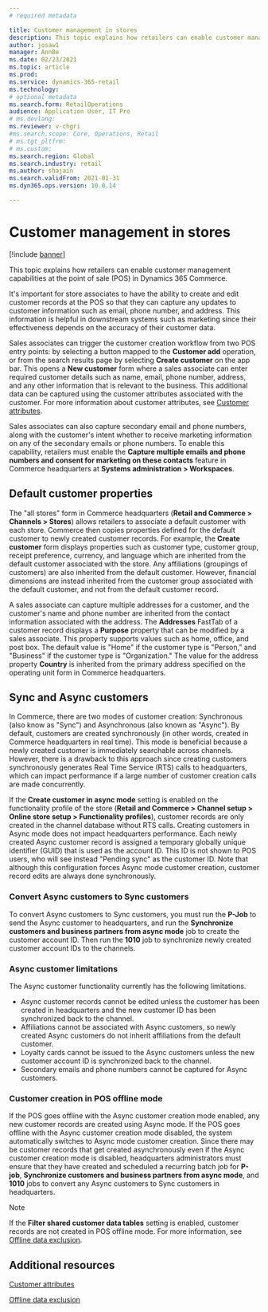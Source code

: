 ```yaml
---
# required metadata

title: Customer management in stores
description: This topic explains how retailers can enable customer management capabilities at the point of sale (POS) in Dynamics 365 Commerce.
author: josaw1
manager: AnnBe
ms.date: 02/23/2021
ms.topic: article
ms.prod: 
ms.service: dynamics-365-retail
ms.technology: 
# optional metadata
ms.search.form: RetailOperations
audience: Application User, IT Pro
# ms.devlang: 
ms.reviewer: v-chgri
#ms.search.scope: Core, Operations, Retail
# ms.tgt_pltfrm: 
# ms.custom: 
ms.search.region: Global
ms.search.industry: retail
ms.author: shajain
ms.search.validFrom: 2021-01-31
ms.dyn365.ops.version: 10.0.14

---
```


# Customer management in stores

[!include [banner](../../includes/banner.md)]

This topic explains how retailers can enable customer management capabilities at the point of sale (POS) in Dynamics 365 Commerce.

It's important for store associates to have the ability to create and edit customer records at the POS so that they can capture any updates to customer information such as email, phone number, and address. This information is helpful in downstream systems such as marketing since their effectiveness depends on the accuracy of their customer data.

Sales associates can trigger the customer creation workflow from two POS entry points: by selecting a button mapped to the **Customer add** operation, or from the search results page by selecting **Create customer** on the app bar. This opens a **New customer** form where a sales associate can enter required customer details such as name, email, phone number, address, and any other information that is relevant to the business. This additional data can be captured using the customer attributes associated with the customer. For more information about customer attributes, see [Customer attributes](dev-itpro/customer-attributes.md).

Sales associates can also capture secondary email and phone numbers, along with the customer's intent whether to receive marketing information on any of the secondary emails or phone numbers. To enable this capability, retailers must enable the **Capture multiple emails and phone numbers and consent for marketing on these contacts** feature in Commerce headquarters at **Systems administration \> Workspaces**.

## Default customer properties

The "all stores" form in Commerce headquarters (**Retail and Commerce \> Channels \> Stores**) allows retailers to associate a default customer with each store. Commerce then copies properties defined for the default customer to newly created customer records. For example, the **Create customer** form displays properties such as customer type, customer group, receipt preference, currency, and language which are inherited from the default customer associated with the store. Any affiliations (groupings of customers) are also inherited from the default customer. However, financial dimensions are instead inherited from the customer group associated with the default customer, and not from the default customer record. 

A sales associate can capture multiple addresses for a customer, and the customer's name and phone number are inherited from the contact information associated with the address. The **Addresses** FastTab of a customer record displays a **Purpose** property that can be modified by a sales associate. This property supports values such as home, office, and post box. The default value is "Home" if the customer type is "Person," and "Business" if the customer type is "Organization." The value for the address property **Country** is inherited from the primary address specified on the operating unit form in Commerce headquarters.

## Sync and Async customers

In Commerce, there are two modes of customer creation: Synchronous (also know as "Sync") and Asynchronous (also known as "Async"). By default, customers are created synchronously (in other words, created in Commerce headquarters in real time). This mode is beneficial because a newly created customer is immediately searchable across channels. However, there is a drawback to this approach since creating customers synchronously generates Real Time Service (RTS) calls to headquarters, which can impact performance if a large number of customer creation calls are made concurrently. 

If the **Create customer in async mode** setting is enabled on the functionality profile of the store (**Retail and Commerce \> Channel setup \> Online store setup \> Functionality profiles**), customer records are only created in the channel database without RTS calls. Creating customers in Async mode does not impact headquarters performance. Each newly created Async customer record is assigned a temporary globally unique identifier (GUID) that is used as the account ID. This ID is not shown to POS users, who will see instead "Pending sync" as the customer ID. Note that although this configuration forces Async mode customer creation, customer record edits are always done synchronously.

### Convert Async customers to Sync customers

To convert Async customers to Sync customers, you must run the **P-Job** to send the Async customer to headquarters, and run the **Synchronize customers and business partners from async mode** job to create the customer account ID. Then run the **1010** job to synchronize newly created customer account IDs to the channels.

### Async customer limitations

The Async customer functionality currently has the following limitations.

- Async customer records cannot be edited unless the customer has been created in headquarters and the new customer ID has been synchronized back to the channel.
- Affiliations cannot be associated with Async customers, so newly created Async customers do not inherit affiliations from the default customer.
- Loyalty cards cannot be issued to the Async customers unless the new customer account ID is synchronized back to the channel.
- Secondary emails and phone numbers cannot be captured for Async customers.

### Customer creation in POS offline mode

If the POS goes offline with the Async customer creation mode enabled, any new customer records are created using Async mode. If the POS goes offline with the Async customer creation mode disabled, the system automatically switches to Async mode customer creation. Since there may be customer records that get created asynchronously even if the Async customer creation mode is disabled, headquarters administrators must ensure that they have created and scheduled a recurring batch job for **P-job**, **Synchronize customers and business partners from async mode**, and **1010** jobs to convert any Async customers to Sync customers in headquarters.

> [!NOTE]
> If the **Filter shared customer data tables** setting is enabled, customer records are not created in POS offline mode. For more information, see [Offline data exclusion](dev-itpro/implementation-considerations-cdx.md#offline-data-exclusion).

## Additional resources

[Customer attributes](dev-itpro/customer-attributes.md)

[Offline data exclusion](dev-itpro/implementation-considerations-cdx.md#offline-data-exclusion)
